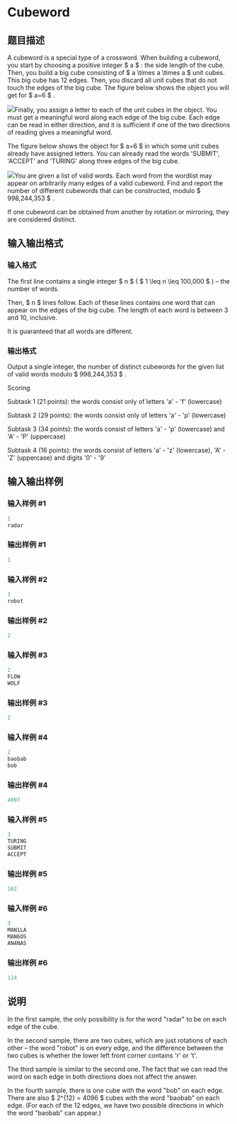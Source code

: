 # Cubeword

## 题目描述

A cubeword is a special type of a crossword. When building a cubeword, you start by choosing a positive integer $ a $ : the side length of the cube. Then, you build a big cube consisting of $ a \times a \times a $ unit cubes. This big cube has 12 edges. Then, you discard all unit cubes that do not touch the edges of the big cube. The figure below shows the object you will get for $ a=6 $ .

![](https://cdn.luogu.com.cn/upload/vjudge_pic/CF1192C/a0e96dd13d6681a558f1021dc0e785cc5ce2afe1.png)Finally, you assign a letter to each of the unit cubes in the object. You must get a meaningful word along each edge of the big cube. Each edge can be read in either direction, and it is sufficient if one of the two directions of reading gives a meaningful word.

The figure below shows the object for $ a=6 $ in which some unit cubes already have assigned letters. You can already read the words 'SUBMIT', 'ACCEPT' and 'TURING' along three edges of the big cube.

![](https://cdn.luogu.com.cn/upload/vjudge_pic/CF1192C/77981496816d7f5aeed8003b9d41c46904dc5517.png)You are given a list of valid words. Each word from the wordlist may appear on arbitrarily many edges of a valid cubeword. Find and report the number of different cubewords that can be constructed, modulo $ 998,244,353 $ .

If one cubeword can be obtained from another by rotation or mirroring, they are considered distinct.

## 输入输出格式

### 输入格式

The first line contains a single integer $ n $ ( $ 1 \leq n \leq 100,000 $ ) – the number of words.

Then, $ n $ lines follow. Each of these lines contains one word that can appear on the edges of the big cube. The length of each word is between 3 and 10, inclusive.

It is guaranteed that all words are different.

### 输出格式

Output a single integer, the number of distinct cubewords for the given list of valid words modulo $ 998,244,353 $ .

Scoring

Subtask 1 (21 points): the words consist only of letters 'a' - 'f' (lowercase)

Subtask 2 (29 points): the words consist only of letters 'a' - 'p' (lowercase)

Subtask 3 (34 points): the words consist of letters 'a' - 'p' (lowercase) and 'A' - 'P' (uppercase)

Subtask 4 (16 points): the words consist of letters 'a' - 'z' (lowercase), 'A' - 'Z' (uppercase) and digits '0' - '9'

## 输入输出样例

### 输入样例 #1

```cpp
1
radar

```
### 输出样例 #1

```cpp
1

```
### 输入样例 #2

```cpp
1
robot

```
### 输出样例 #2

```cpp
2

```
### 输入样例 #3

```cpp
2
FLOW
WOLF

```
### 输出样例 #3

```cpp
2

```
### 输入样例 #4

```cpp
2
baobab
bob

```
### 输出样例 #4

```cpp
4097

```
### 输入样例 #5

```cpp
3
TURING
SUBMIT
ACCEPT

```
### 输出样例 #5

```cpp
162

```
### 输入样例 #6

```cpp
3
MAN1LA
MAN6OS
AN4NAS

```
### 输出样例 #6

```cpp
114

```
## 说明

In the first sample, the only possibility is for the word "radar" to be on each edge of the cube.

In the second sample, there are two cubes, which are just rotations of each other – the word "robot" is on every edge, and the difference between the two cubes is whether the lower left front corner contains 'r' or 't'.

The third sample is similar to the second one. The fact that we can read the word on each edge in both directions does not affect the answer.

In the fourth sample, there is one cube with the word "bob" on each edge. There are also $ 2^{12} = 4096 $ cubes with the word "baobab" on each edge. (For each of the 12 edges, we have two possible directions in which the word "baobab" can appear.)

